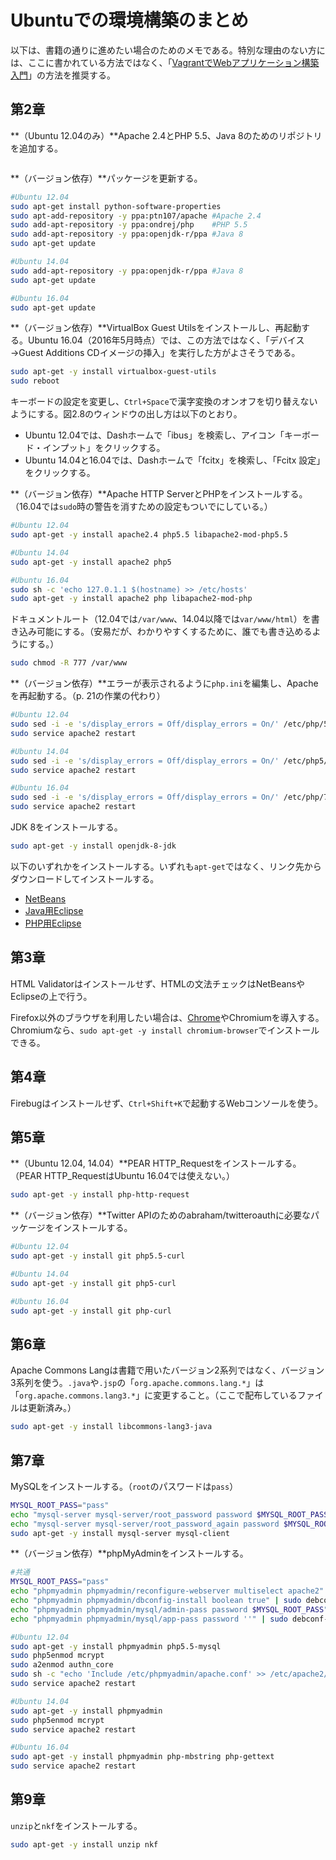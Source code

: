 # Ubuntuでの環境構築のまとめ

以下は、書籍の通りに進めたい場合のためのメモである。特別な理由のない方には、ここに書かれている方法ではなく、「[VagrantでWebアプリケーション構築入門](https://github.com/taroyabuki/webbook2server)」の方法を推奨する。



## 第2章

**（Ubuntu 12.04のみ）**Apache 2.4とPHP 5.5、Java 8のためのリポジトリを追加する。

```bash
```

**（バージョン依存）**パッケージを更新する。

```bash
#Ubuntu 12.04
sudo apt-get install python-software-properties
sudo apt-add-repository -y ppa:ptn107/apache #Apache 2.4
sudo add-apt-repository -y ppa:ondrej/php    #PHP 5.5
sudo add-apt-repository -y ppa:openjdk-r/ppa #Java 8
sudo apt-get update

#Ubuntu 14.04
sudo add-apt-repository -y ppa:openjdk-r/ppa #Java 8
sudo apt-get update

#Ubuntu 16.04
sudo apt-get update
```

**（バージョン依存）**VirtualBox Guest Utilsをインストールし、再起動する。Ubuntu 16.04（2016年5月時点）では、この方法ではなく、「デバイス→Guest Additions CDイメージの挿入」を実行した方がよさそうである。

```bash
sudo apt-get -y install virtualbox-guest-utils
sudo reboot
```

キーボードの設定を変更し、`Ctrl+Space`で漢字変換のオンオフを切り替えないようにする。図2.8のウィンドウの出し方は以下のとおり。

* Ubuntu 12.04では、Dashホームで「ibus」を検索し、アイコン「キーボード・インプット」をクリックする。
* Ubuntu 14.04と16.04では、Dashホームで「fcitx」を検索し、「Fcitx 設定」をクリックする。

**（バージョン依存）**Apache HTTP ServerとPHPをインストールする。（16.04では`sudo`時の警告を消すための設定もついでにしている。）

```bash
#Ubuntu 12.04
sudo apt-get -y install apache2.4 php5.5 libapache2-mod-php5.5

#Ubuntu 14.04
sudo apt-get -y install apache2 php5

#Ubuntu 16.04
sudo sh -c 'echo 127.0.1.1 $(hostname) >> /etc/hosts'
sudo apt-get -y install apache2 php libapache2-mod-php
```

ドキュメントルート（12.04では`/var/www`、14.04以降では`var/www/html`）を書き込み可能にする。（安易だが、わかりやすくするために、誰でも書き込めるようにする。）

```bash
sudo chmod -R 777 /var/www
```

**（バージョン依存）**エラーが表示されるように`php.ini`を編集し、Apacheを再起動する。（p. 21の作業の代わり）

```bash
#Ubuntu 12.04
sudo sed -i -e 's/display_errors = Off/display_errors = On/' /etc/php/5.5/apache2/php.ini
sudo service apache2 restart

#Ubuntu 14.04
sudo sed -i -e 's/display_errors = Off/display_errors = On/' /etc/php5/apache2/php.ini
sudo service apache2 restart

#Ubuntu 16.04
sudo sed -i -e 's/display_errors = Off/display_errors = On/' /etc/php/7.0/apache2/php.ini
sudo service apache2 restart
```

JDK 8をインストールする。

```bash
sudo apt-get -y install openjdk-8-jdk
```

以下のいずれかをインストールする。いずれも`apt-get`ではなく、リンク先からダウンロードしてインストールする。

* [NetBeans](https://netbeans.org/downloads/)
* [Java用Eclipse](http://www.eclipse.org/downloads/packages/eclipse-ide-java-ee-developers/mars2)
* [PHP用Eclipse](http://www.eclipse.org/downloads/packages/eclipse-php-developers/mars2)



## 第3章

HTML Validatorはインストールせず、HTMLの文法チェックはNetBeansやEclipseの上で行う。

Firefox以外のブラウザを利用したい場合は、[Chrome](https://www.google.co.jp/chrome/)やChromiumを導入する。Chromiumなら、`sudo apt-get -y install chromium-browser`でインストールできる。



## 第4章

Firebugはインストールせず、`Ctrl+Shift+K`で起動するWebコンソールを使う。



## 第5章

**（Ubuntu 12.04, 14.04）**PEAR HTTP_Requestをインストールする。（PEAR HTTP_RequestはUbuntu 16.04では使えない。）

```bash
sudo apt-get -y install php-http-request
```

**（バージョン依存）**Twitter APIのためのabraham/twitteroauthに必要なパッケージをインストールする。


```bash
#Ubuntu 12.04
sudo apt-get -y install git php5.5-curl

#Ubuntu 14.04
sudo apt-get -y install git php5-curl

#Ubuntu 16.04
sudo apt-get -y install git php-curl
```



## 第6章

Apache Commons Langは書籍で用いたバージョン2系列ではなく、バージョン3系列を使う。`.java`や`.jsp`の「`org.apache.commons.lang.*`」は「`org.apache.commons.lang3.*`」に変更すること。（ここで配布しているファイルは更新済み。）

```bash
sudo apt-get -y install libcommons-lang3-java
```



## 第7章

MySQLをインストールする。（`root`のパスワードは`pass`）

```bash
MYSQL_ROOT_PASS="pass"
echo "mysql-server mysql-server/root_password password $MYSQL_ROOT_PASS" | sudo debconf-set-selections
echo "mysql-server mysql-server/root_password_again password $MYSQL_ROOT_PASS" | sudo debconf-set-selections
sudo apt-get -y install mysql-server mysql-client
```

**（バージョン依存）**phpMyAdminをインストールする。

```bash
#共通
MYSQL_ROOT_PASS="pass"
echo "phpmyadmin phpmyadmin/reconfigure-webserver multiselect apache2" | sudo debconf-set-selections
echo "phpmyadmin phpmyadmin/dbconfig-install boolean true" | sudo debconf-set-selections
echo "phpmyadmin phpmyadmin/mysql/admin-pass password $MYSQL_ROOT_PASS" | sudo debconf-set-selections
echo "phpmyadmin phpmyadmin/mysql/app-pass password ''" | sudo debconf-set-selections

#Ubuntu 12.04
sudo apt-get -y install phpmyadmin php5.5-mysql
sudo php5enmod mcrypt
sudo a2enmod authn_core
sudo sh -c "echo 'Include /etc/phpmyadmin/apache.conf' >> /etc/apache2/apache2.conf"
sudo service apache2 restart

#Ubuntu 14.04
sudo apt-get -y install phpmyadmin
sudo php5enmod mcrypt
sudo service apache2 restart

#Ubuntu 16.04
sudo apt-get -y install phpmyadmin php-mbstring php-gettext
sudo service apache2 restart
```



## 第9章

`unzip`と`nkf`をインストールする。

```bash
sudo apt-get -y install unzip nkf
```
